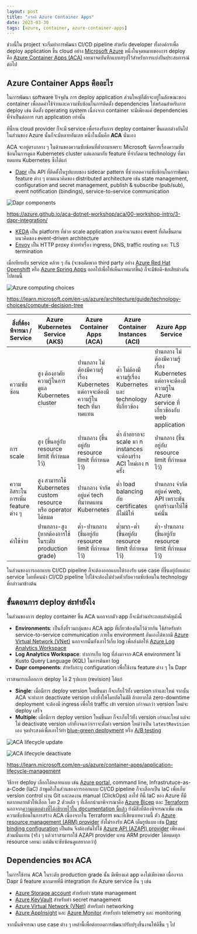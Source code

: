 ```yaml
---
layout: post
title: "สวัสดี Azure Container Apps"
date: 2023-03-30
tags: [azure, container, azure-container-apps]
---
```


ช่วงนี้ใน project จะเริ่มทำการพัฒนา CI/CD pipeline สำหรับ developer ทั้งองค์กรเพื่อ deploy application ขึ้น cloud อย่าง [Microsoft Azure](https://azure.microsoft.com/en-us) หนึ่งในจุดหมายของการ deploy คือ [Azure Container Apps (ACA)](https://learn.microsoft.com/en-us/azure/container-apps/overview) เลยมาจดบันทึกแบบสรุปไว้สำหรับการแบ่งปันประสบการณ์ต่อไป

## Azure Container Apps คืออะไร
ในการพัฒนา software ปัจจุบัน การ deploy application ส่วนใหญ่ก็มักจะอยู่ในลักษณะของ container เพื่อลดค่าใช้จ่ายและความซับซ้อนในการติดตั้ง dependencies ให้พร้อมสำหรับการ deploy เช่น ติดตั้ง operating system เนื่องจาก container จะมีเพียงแค่ dependencies ที่จำเป็นต่อการ run application เท่านั้น  

ทีนี้บน cloud provider ก็จะมี service เพื่อรองรับการ deploy container ขึ้นแตกต่างกันไป ในส่วนของ Azure นั้นก็จะมีหลายอันเลย หนึ่งในนั้นคือ **ACA** นั่นเอง 

ACA จะอยู่ตรงกลาง ๆ ในด้านของความซับซ้อนที่ต่ำลงมาเพราะ Microsoft จัดการเรื่องความซับซ้อนในการดูแล Kubernetes cluster แต่แลกมากับ feature ที่จำกัดตาม technology ที่มาทดแทน Kubernetes ซึ่งได้แก่

- [Dapr](https://dapr.io/) เป็น API ที่ติดตั้งในรูปแบบของ sidecar pattern ที่ช่วยลดความซับซ้อนในการพัฒนา feature ต่าง ๆ ตามแนวคิดของ distributed architecture เช่น state management, configuration and secret management, publish & subscribe (pub/sub), event notification (bindings), service-to-service communication

![Dapr components](/assets/2023-03-30-azure-container-apps-dapr-components.jpeg)

<https://azure.github.io/aca-dotnet-workshop/aca/00-workshop-intro/3-dapr-integration/>

- [KEDA](https://keda.sh/) เป็น platform ที่ช่วย scale application ตามจำนวนของ event ที่เกิดขึ้นตามแนวคิดของ event-driven architecture
- [Envoy](https://www.envoyproxy.io/) เป็น HTTP proxy ช่วยทำเรื่อง ingress, DNS, traffic routing และ TLS termination

เมื่อเทียบกับ service คล้าย ๆ กัน (จะขอตัดพวก third party อย่าง [Azure Red Hat Openshift](https://azure.microsoft.com/en-us/products/openshift) หรือ [Azure Spring Apps](https://azure.microsoft.com/en-au/products/spring-apps/) ออกไปเพื่อให้เห็นภาพมากขึ้น) ก็จะมีข้อดี-ข้อเสียต่างกันไปตามนี้

![Azure computing choices](/assets/2023-03-30-azure-computing-choices.png)

<https://learn.microsoft.com/en-us/azure/architecture/guide/technology-choices/compute-decision-tree>

| สิ่งที่ต้องพิจารณา / Service         | Azure Kubernetes Service (AKS)                            | Azure Container Apps (ACA)                                          | Azure Container Instances (ACI)                             | Azure App Service                                                                              |
|--------------------------------|-----------------------------------------------------------|---------------------------------------------------------------------|-------------------------------------------------------------|------------------------------------------------------------------------------------------------|
| ความซับซ้อน                      | สูง ต้องอาศัยความรู้ในการดูแล Kubernetes cluster                | ปานกลาง ไม่ต้องมีความรู้เรื่อง Kubernetes แต่อาจจะต้องมีความรู้ใน tech ที่มาทดแทน | ต่ำ ไม่ต้องมีความรู้เรื่อง Kubernetes และ technology ที่เกี่ยวข้อง       | ปานกลาง ไม่ต้องมีความรู้เรื่อง Kubernetes แต่อาจจะต้องมีความรู้ใน Azure service ที่เกี่ยวข้องกับ web application |
| การ scale                      | สูง (ขึ้นอยู่กับ resource limit ที่กำหนดไว้)                       | ปานกลาง (ขึ้นอยู่กับ resource limit ที่กำหนดไว้)                            | ต่ำ ถ้าอยากจะ scale มา n instances จะต้องสร้าง ACI ใหม่เอง n ครั้ง | ปานกลาง (ขึ้นอยู่กับ resource limit ที่กำหนดไว้)                                                       |
| ความอิสระในการเพิ่ม feature ต่าง ๆ | สูง สามารถใช้ Kubernetes custom resource หรือ operator ได้หมด | ปานกลาง จำกัดอยู่แค่ tech ที่มาทดแทน Kubernetes                           | ต่ำ load balancing กับ certificates ก็ไม่มีให้                    | ปานกลาง จำกัดอยู่แค่ web, API เพราะมันถูกสร้างมาให้ใช้แค่นั้น                                              |
| ค่าใช้จ่าย                        | ปานกลาง-สูง (หากต้องการใช้ในระดับ production grade)           | ต่ำ-ปานกลาง (ขึ้นอยู่กับ resource limit ที่กำหนดไว้)                         | ต่ำมาก-ต่ำ (ขึ้นอยู่กับ resource limit ที่กำหนดไว้)                   | ต่ำ-ปานกลาง (ขึ้นอยู่กับ resource limit ที่กำหนดไว้)                                                    |

ในส่วนของการออกแบบ CI/CD pipeline ก็จะต้องออกแบบให้รองรับ use case ที่ขึ้นอยู่กับแต่ละ service โดยที่คนนำ CI/CD pipeline ไปใช้จะต้องไม่ปวดหัวกับความซับซ้อนใน technology ที่กล่าวมาข้างต้น

## ขั้นตอนการ deploy ล่ะทำยังไง
ในส่วนของการ deploy container ขึ้น ACA นอกจากตัว app ก็จะมีส่วนประกอบสำคัญดังนี้

- **Environments**: เป็นสิ่งที่รวมกลุ่มของ ACA app ที่เกี่ยวข้องกันไว้ด้วยกัน ใช้สำหรับทำ service-to-service communication ภายใน environment กันเองได้หากมี [Azure Virtual Network (VNet)](https://learn.microsoft.com/en-us/azure/virtual-network/virtual-networks-overview) นอกจากนั้นยังเอาไว้เก็บ log เพื่อส่งต่อให้ [Azure Log Analytics Workspace](https://learn.microsoft.com/en-us/azure/azure-monitor/logs/log-analytics-workspace-overview)
- **Log Analytics Workspace**: ทำการเก็บ log ที่ส่งมาจาก ACA environment ใช้ Kusto Query Language (KQL) ในการค้นหา log
- **Dapr components**: สำหรับระบุ configuration เพื่อใช้งาน feature ต่าง ๆ ใน Dapr

เราสามารถเลือกการ deploy ได้ 2 รุปแบบ (revision) ได้แก่

- **Single**: เมื่อมีการ deploy version ใหม่ขึ้นมา ก็จะเก็บไว้ทั้ง version เก่าและใหม่ จากนั้น ACA จะทำการ deactivate version เก่าทิ้งให้โดยอัตโนมัติ ถ้าอยากได้ zero-downtime deployment จะต้องมี ingress เพื่อให้ traffic เข้า version เก่าจนกว่า version ใหม่จะ deploy เสร็จ
- **Multiple**: เมื่อมีการ deploy version ใหม่ขึ้นมา ก็จะเก็บไว้ทั้ง version เก่าและใหม่ แต่จะไม่ deactivate version เก่าทิ้งจนกว่าเราจะตั้งค่า version ใหม่ว่าเป็น `latestRevision` เอง จุดประสงค์เพื่อเอาไว้ทำ [blue-green deployment](https://en.wikipedia.org/wiki/Blue-green_deployment) หรือ [A/B testing](https://en.wikipedia.org/wiki/A/B_testing)

![ACA lifecycle update](/assets/2023-03-30-azure-container-apps-lifecycle-update.png)

![ACA lifecycle deactivate](/assets/2023-03-30-azure-container-apps-lifecycle-deactivate.png)

<https://learn.microsoft.com/en-us/azure/container-apps/application-lifecycle-management>

วิธีการ deploy เลือกได้หลายแบบ เช่น [Azure portal](https://azure.microsoft.com/en-us/get-started/azure-portal), command line, Infrastrutuce-as-a-Code (IaC) ถ้าพูดถึงในส่วนของการออกแบบ CI/CD pipeline ก็จะเลือกเป็น IaC เพื่อเก็บ version control ผ่าน Git และลดงาน manual (ClickOps) ลงไป ทีนี้ IaC ของ Azure ก็มีหลากหลายตัวให้เลือก โดย 2 ตัวหลัก ๆ ที่เลือกนำมาพิจารณาคือ [Azure Bicep](https://learn.microsoft.com/en-us/azure/azure-resource-manager/bicep/overview#:~:text=Bicep%20is%20a%20domain%2Dspecific,to%20repeatedly%20deploy%20your%20infrastructure.) และ [Terraform](https://www.terraform.io/) นอกจาก[ความแตกต่างที่ได้อธิบายไว้ใน documentation นี้แล้ว](https://learn.microsoft.com/en-us/azure/developer/terraform/comparing-terraform-and-bicep?tabs=comparing-bicep-terraform-integration-features) ยังมีสิ่งที่ต้องพิจารณาเพิ่ม เช่น ความซับซ้อนในการสร้าง ACA เนื่องจากใน Terraform ขณะที่เขียนบทความนี้ ตัว [Azure resource management (ARM) provider](https://registry.terraform.io/providers/hashicorp/azurerm/latest/docs) ยังไม่รองรับ ACA เต็มรูปแบบ เช่น [Dapr binding configuration](https://docs.dapr.io/operations/components/setup-bindings/) เป็นต้น จีงต้องหันไปใช้ [Azure API (AZAPI) provider](https://registry.terraform.io/providers/azure/azapi/latest/docs) เพียงแค่ส่วนนั้นแทน (จริง ๆ แล้วเราสามารถใช้ AZAPI provider แทน ARM provider ได้หมดทุก resource เลยนะ แต่มันจะซับซ้อนดูแลยากกว่า)

## Dependencies ของ ACA
ในการใช้งาน ACA ในระดับ production grade นั้น มีเพียงแค่ app คงไม่เพียงพอ เนื่องจาก Dapr มี feature มากมายที่มี integration กับ Azure service อื่น ๆ เช่น

- [Azure Storage account](https://learn.microsoft.com/en-us/azure/storage/common/storage-account-overview) สำหรับทำ state management
- [Azure KeyVault](https://learn.microsoft.com/en-us/azure/key-vault/general/basic-concepts#:~:text=Azure%20Key%20Vault%20is%20a,security%20module(HSM)%20pools.) สำหรับทำ secret management
- [Azure Virtual Network (VNet)](https://learn.microsoft.com/en-us/azure/virtual-network/virtual-networks-**overview**) สำหรับทำ networking
- [Azure AppInsight](https://learn.microsoft.com/en-us/azure/azure-monitor/app/app-insights-overview) และ [Azure Monitor](https://learn.microsoft.com/en-us/azure/azure-monitor/overview) สำหรับทำ telemetry และ monitoring

จากนั้นพิจารณา use case ต่าง ๆ เหล่านี้เพื่อต่อยอดการพัฒนาปรับปรุงชิ้นงานให้ดีขึ้น ๆ ไป
